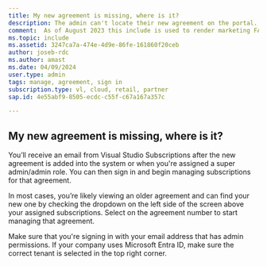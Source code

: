 ```yaml
---
title: My new agreement is missing, where is it?
description: The admin can't locate their new agreement on the portal.
comment:  As of August 2023 this include is used to render marketing FAQ content for VS Subscriptions in the following portals - VSCom, Manage, and My portals. It was not used for learn.microsoft.com content at that time. SMEs are Jose Becerra and Larissa Crawford of Red Door Collaborative and Angela Cao-Hong.
ms.topic: include
ms.assetid: 3247ca7a-474e-4d9e-86fe-161860f20ceb
author: joseb-rdc
ms.author: amast
ms.date: 04/09/2024
user.type: admin
tags: manage, agreement, sign in
subscription.type: vl, cloud, retail, partner
sap.id: 4e55abf9-8505-ecdc-c55f-c67a167a357c

---
```


## My new agreement is missing, where is it?
You’ll receive an email from Visual Studio Subscriptions after the new agreement is added into the system or when you're assigned a super admin/admin role. You can then sign in and begin managing subscriptions for that agreement. 

In most cases, you’re likely viewing an older agreement and can find your new one by checking the dropdown on the left side of the screen above your assigned subscriptions. Select on the agreement number to start managing that agreement.

Make sure that you're signing in with your email address that has admin permissions. If your company uses Microsoft Entra ID, make sure the correct tenant is selected in the top right corner. 